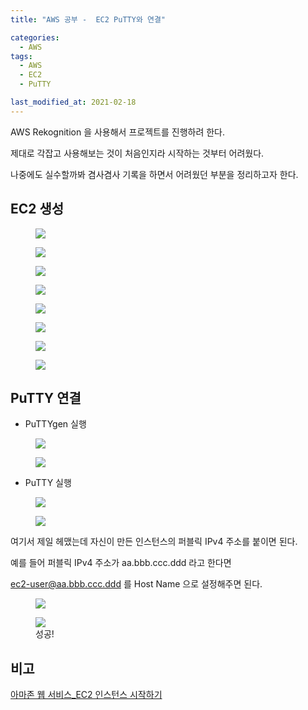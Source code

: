 ```yaml
---
title: "AWS 공부 -  EC2 PuTTY와 연결"

categories:
  - AWS
tags: 
  - AWS
  - EC2
  - PuTTY

last_modified_at: 2021-02-18
---
```


AWS Rekognition 을 사용해서 프로젝트를 진행하려 한다.

제대로 각잡고 사용해보는 것이 처음인지라 시작하는 것부터 어려웠다.

나중에도 실수할까봐 겸사겸사 기록을 하면서 어려웠던 부분을 정리하고자 한다.

## EC2 생성

<figure class="align-center">
  <img src="/assets/images/2021-02-18-aws1.PNG"/>
  
</figure>

<figure class="align-center">
  <img src="/assets/images/2021-02-18-aws2.PNG"/>
  
</figure>

<figure class="align-center">
  <img src="/assets/images/2021-02-18-aws3.PNG"/>
  
</figure>

<figure class="align-center">
  <img src="/assets/images/2021-02-18-aws4.PNG"/>
  
</figure>

<figure class="align-center">
  <img src="/assets/images/2021-02-18-aws5.PNG"/>
  
</figure>

<figure class="align-center">
  <img src="/assets/images/2021-02-18-aws6.PNG"/>
  
</figure>

<figure class="align-center">
  <img src="/assets/images/2021-02-18-aws7.PNG"/>
  
</figure>

<figure class="align-center">
  <img src="/assets/images/2021-02-18-aws8.PNG"/>
  
</figure>

## PuTTY 연결

   * PuTTYgen 실행

<figure class="align-center">
  <img src="/assets/images/2021-02-18-aws9.PNG"/>
  
</figure>

<figure class="align-center">
  <img src="/assets/images/2021-02-18-aws10.PNG"/>
  
</figure>

   * PuTTY 실행

<figure class="align-center">
  <img src="/assets/images/2021-02-18-aws11.PNG"/>
  
</figure>

<figure class="align-center">
  <img src="/assets/images/2021-02-18-aws12.PNG"/>
  
</figure>

여기서 제일 헤맸는데 자신이 만든 인스턴스의 퍼블릭 IPv4 주소를 붙이면 된다.

예를 들어 퍼블릭 IPv4 주소가 aa.bbb.ccc.ddd 라고 한다면

ec2-user@aa.bbb.ccc.ddd 를 Host Name 으로 설정해주면 된다.

<figure class="align-center">
  <img src="/assets/images/2021-02-18-aws13.PNG"/>
  
</figure>

<figure class="align-center">
  <img src="/assets/images/2021-02-18-aws14.PNG"/>
  <figcaption>성공!</figcaption>
</figure>

## 비고

[아마존 웹 서비스_EC2 인스턴스 시작하기](https://mine-it-record.tistory.com/115)


